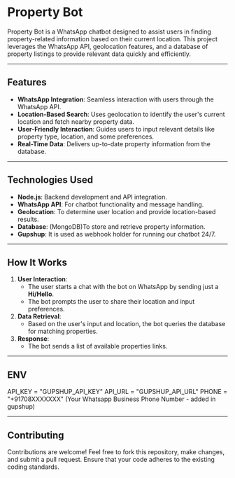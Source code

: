   # Property Bot

Property Bot is a WhatsApp chatbot designed to assist users in finding property-related information based on their current location. This project leverages the WhatsApp API, geolocation features, and a database of property listings to provide relevant data quickly and efficiently.

---

## Features

- **WhatsApp Integration**: Seamless interaction with users through the WhatsApp API.
- **Location-Based Search**: Uses geolocation to identify the user's current location and fetch nearby property data.
- **User-Friendly Interaction**: Guides users to input relevant details like property type, location, and some preferences.
- **Real-Time Data**: Delivers up-to-date property information from the database.

---

## Technologies Used

- **Node.js**: Backend development and API integration.
- **WhatsApp API**: For chatbot functionality and message handling.
- **Geolocation**: To determine user location and provide location-based results.
- **Database**: (MongoDB)To store and retrieve property information.
- **Gupshup**: It is used as webhook holder for running our chatbot 24/7.
  
---

## How It Works

1. **User Interaction**:
   - The user starts a chat with the bot on WhatsApp by sending just a **Hi/Hello**.
   - The bot prompts the user to share their location and input preferences.
2. **Data Retrieval**:
   - Based on the user's input and location, the bot queries the database for matching properties.
3. **Response**:
   - The bot sends a list of available properties links.

---

## ENV

API_KEY = "GUPSHUP_API_KEY"
API_URL = "GUPSHUP_API_URL"
PHONE = "+91708XXXXXXX" (Your Whatsapp Business Phone Number - added in gupshup)

---

## Contributing

Contributions are welcome! Feel free to fork this repository, make changes, and submit a pull request. Ensure that your code adheres to the existing coding standards.
